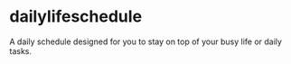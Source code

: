 # dailylifeschedule
A daily schedule designed for you to stay on top of your busy life or daily tasks.
